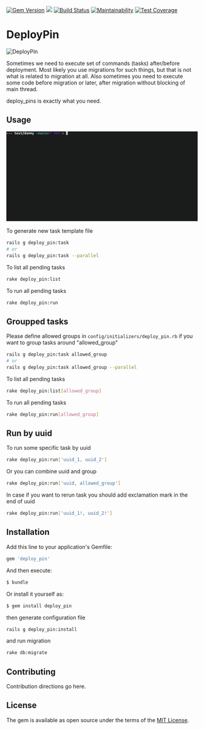 [![Gem Version](https://badge.fury.io/rb/deploy_pin.svg)](https://badge.fury.io/rb/deploy_pin)
![](https://ruby-gem-downloads-badge.herokuapp.com/deploy_pin)
[![Build Status](https://travis-ci.org/skcc321/deploy_pin.svg?branch=master)](https://travis-ci.org/skcc321/deploy_pin)
[![Maintainability](https://api.codeclimate.com/v1/badges/c0a9ca97c1f9c0478ffc/maintainability)](https://codeclimate.com/github/skcc321/deploy_pin/maintainability)
[![Test Coverage](https://api.codeclimate.com/v1/badges/c0a9ca97c1f9c0478ffc/test_coverage)](https://codeclimate.com/github/skcc321/deploy_pin/test_coverage)

# DeployPin

![DeployPin](http://hereisfree.com/content1//pic/zip/2009109935062477801.jpg)

Sometimes we need to execute set of commands (tasks) after/before deployment.
Most likely you use migrations for such things, but that is not what is related to migration at all.
Also sometimes you need to execute some code before migration or later, after migration without blocking of main thread.

deploy_pins is exactly what you need.

## Usage


![DeployPin](deploy_pin.gif)

To generate new task template file
```bash
rails g deploy_pin:task
# or
rails g deploy_pin:task --parallel
```

To list all pending tasks
```bash
rake deploy_pin:list
```

To run all pending tasks
```bash
rake deploy_pin:run
```

## Groupped tasks

Please define allowed groups in `config/initializers/deploy_pin.rb`
if you want to group tasks around "allowed_group"

```bash
rails g deploy_pin:task allowed_group
# or
rails g deploy_pin:task allowed_group --parallel
```

To list all pending tasks
```bash
rake deploy_pin:list[allowed_group]
```

To run all pending tasks
```bash
rake deploy_pin:run[allowed_group]
```

## Run by uuid

To run some specific task by uuid
```bash
rake deploy_pin:run['uuid_1, uuid_2']
```
Or you can combine uuid and group
```bash
rake deploy_pin:run['uuid, allowed_group']
```
In case if you want to rerun task you should add exclamation mark in the end of uuid
```bash
rake deploy_pin:run['uuid_1!, uuid_2!']
```

## Installation


Add this line to your application's Gemfile:

```ruby
gem 'deploy_pin'
```

And then execute:
```bash
$ bundle
```

Or install it yourself as:
```bash
$ gem install deploy_pin
```

then generate configuration file
```bash
rails g deploy_pin:install
```

and run migration
```bash
rake db:migrate
```

## Contributing
Contribution directions go here.

## License
The gem is available as open source under the terms of the [MIT License](https://opensource.org/licenses/MIT).
